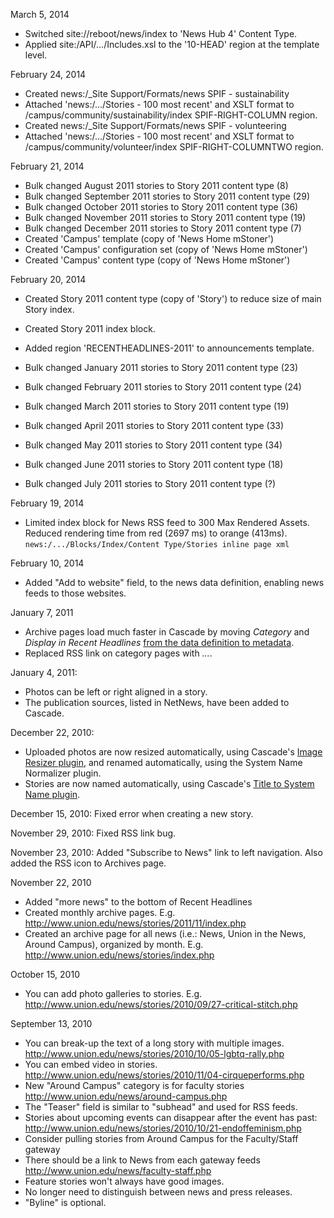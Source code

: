 March 5, 2014
* Switched site://reboot/news/index to 'News Hub 4' Content Type.
* Applied site:/API/.../Includes.xsl to the '10-HEAD' region at the template level.
 
February 24, 2014

* Created news:/_Site Support/Formats/news SPIF - sustainability
* Attached 'news:/.../Stories - 100 most recent' and XSLT format to /campus/community/sustainability/index SPIF-RIGHT-COLUMN region.
* Created news:/_Site Support/Formats/news SPIF - volunteering
* Attached 'news:/.../Stories - 100 most recent' and XSLT format to /campus/community/volunteer/index SPIF-RIGHT-COLUMNTWO region.

February 21, 2014

* Bulk changed August 2011 stories to Story 2011 content type (8)
* Bulk changed September 2011 stories to Story 2011 content type (29)
* Bulk changed October 2011 stories to Story 2011 content type (36)
* Bulk changed November 2011 stories to Story 2011 content type (19)
* Bulk changed December 2011 stories to Story 2011 content type (7)
* Created 'Campus' template (copy of 'News Home mStoner')
* Created 'Campus' configuration set (copy of 'News Home mStoner')
* Created 'Campus' content type (copy of 'News Home mStoner')

February 20, 2014

* Created Story 2011 content type (copy of 'Story') to reduce size of main Story index.
* Created Story 2011 index block.

* Added region 'RECENTHEADLINES-2011' to announcements template.
* Bulk changed January 2011 stories to Story 2011 content type (23)
* Bulk changed February 2011 stories to Story 2011 content type (24)
* Bulk changed March 2011 stories to Story 2011 content type (19)
* Bulk changed April 2011 stories to Story 2011 content type (33)
* Bulk changed May 2011 stories to Story 2011 content type (34)
* Bulk changed June 2011 stories to Story 2011 content type (18)
* Bulk changed July 2011 stories to Story 2011 content type (?)

February 19, 2014

* Limited index block for News RSS feed to 300 Max Rendered Assets. Reduced rendering time from red (2697 ms) to orange (413ms). `news:/.../Blocks/Index/Content Type/Stories inline page xml`

February 10, 2014
* Added "Add to website" field, to the news data definition, enabling news feeds to those websites.

January 7, 2011
* Archive pages load much faster in Cascade by moving _Category_ and _Display in Recent Headlines_ [from the data definition to metadata](http://www.hannonhill.com/news/conference/2010/videos/Spread-the-News.html).
* Replaced RSS link on category pages with _<a system-page-output="rss">...</a>_.

January 4, 2011:
* Photos can be left or right aligned in a story.
* The publication sources, listed in NetNews, have been added to Cascade.

December 22, 2010:
* Uploaded photos are now resized automatically, using Cascade's [Image Resizer plugin](http://www.hannonhill.com/kb/Asset-Factory/available-plug-ins/image-resizer-plug-in.html), and renamed automatically, using the System Name Normalizer plugin.
* Stories are now named automatically, using Cascade's [Title to System Name plugin](http://www.hannonhill.com/kb/Asset-Factory/available-plug-ins/title-to-system-name-plug-in.html).

December 15, 2010: Fixed error when creating a new story.

November 29, 2010: Fixed RSS link bug.

November 23, 2010: Added "Subscribe to News" link to left navigation. Also added the RSS icon to Archives page.

November 22, 2010
* Added "more news" to the bottom of Recent Headlines
* Created monthly archive pages. E.g. http://www.union.edu/news/stories/2011/11/index.php
* Created an archive page for all news (i.e.: News, Union in the News, Around Campus), organized by month. E.g. http://www.union.edu/news/stories/index.php

October 15, 2010
* You can add photo galleries to stories. E.g. http://www.union.edu/news/stories/2010/09/27-critical-stitch.php

September 13, 2010
* You can break-up the text of a long story with multiple images.
http://www.union.edu/news/stories/2010/10/05-lgbtq-rally.php
* You can embed video in stories.
http://www.union.edu/news/stories/2010/11/04-cirqueperforms.php
* New "Around Campus" category is for faculty stories
http://www.union.edu/news/around-campus.php
* The "Teaser" field is similar to "subhead" and used for RSS feeds.
* Stories about upcoming events can disappear after the event has past: 
http://www.union.edu/news/stories/2010/10/21-endoffeminism.php
* Consider pulling stories from Around Campus for the Faculty/Staff gateway
* There should be a link to News from each gateway feeds
http://www.union.edu/news/faculty-staff.php
* Feature stories won't always have good images.
* No longer need to distinguish between news and press releases.
* "Byline" is optional.